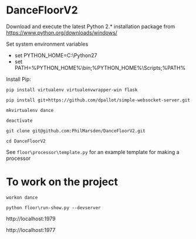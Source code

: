 # DanceFloorV2

Download and execute the latest Python 2.* installation package from https://www.python.org/downloads/windows/

Set system environment variables
- set PYTHON_HOME=C:\Python27
- set PATH=%PYTHON_HOME%\bin;%PYTHON_HOME%\Scripts\;%PATH%

Install Pip:

``pip install virtualenv virtualenvwrapper-win flask ``

``pip install git+https://github.com/dpallot/simple-websocket-server.git``

``mkvirtualenv dance``

``deactivate``

``git clone git@github.com:PhilMarsden/DanceFloorV2.git``

``cd DanceFloorV2``

See ``floor\processor\template.py`` for an example template for making a processor

# To work on the project
``workon dance``

``python floor\run-show.py --devserver``

http://localhost:1979

http://localhost:1977
